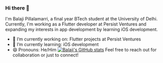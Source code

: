 ### Hi there 👋

I'm Balaji Pillalamarri, a final year BTech student at the University of Delhi. Currently, I'm working as a Flutter developer at Persist Ventures and expanding my interests in app development by learning iOS development.

- 🔭 I’m currently working on: Flutter projects at Persist Ventures
- 🌱 I’m currently learning: iOS development
- 😄 Pronouns: He/Him
[![Balaji's GitHub stats](https://github-readme-stats.vercel.app/api?username=balajistark30)](https://github.com/balajistark30/github-readme-stats)
Feel free to reach out for collaboration or just to connect!
